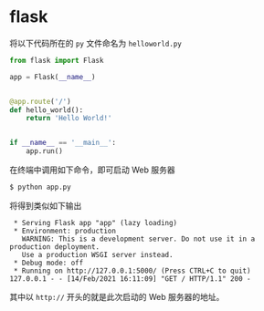 # flask

将以下代码所在的 `py` 文件命名为 `helloworld.py`

```python
from flask import Flask

app = Flask(__name__)


@app.route('/')
def hello_world():
    return 'Hello World!'


if __name__ == '__main__':
    app.run()
```

在终端中调用如下命令，即可启动 Web 服务器

```bash
$ python app.py 
```

将得到类似如下输出

```
 * Serving Flask app "app" (lazy loading)
 * Environment: production
   WARNING: This is a development server. Do not use it in a production deployment.
   Use a production WSGI server instead.
 * Debug mode: off
 * Running on http://127.0.0.1:5000/ (Press CTRL+C to quit)
127.0.0.1 - - [14/Feb/2021 16:11:09] "GET / HTTP/1.1" 200 -
```

其中以 `http://` 开头的就是此次启动的 Web 服务器的地址。